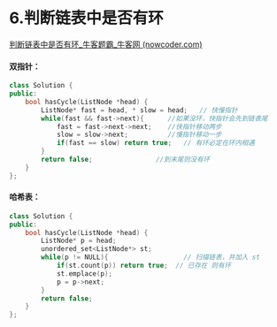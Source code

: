 # 6.判断链表中是否有环

[判断链表中是否有环_牛客题霸_牛客网 (nowcoder.com)](https://www.nowcoder.com/practice/650474f313294468a4ded3ce0f7898b9?tpId=295&tags=&title=&difficulty=0&judgeStatus=0&rp=0&sourceUrl=%2Fexam%2Foj%3Fpage%3D1%26tab%3D%E7%AE%97%E6%B3%95%E7%AF%87%26topicId%3D295)



#### 双指针：

```c++
class Solution {
public:
    bool hasCycle(ListNode *head) {
        ListNode* fast = head, * slow = head;   // 快慢指针
        while(fast && fast->next){    	//如果没环，快指针会先到链表尾
            fast = fast->next->next;  	//快指针移动两步
            slow = slow->next;        	//慢指针移动一步
            if(fast == slow) return true;   // 有环必定在环内相遇
        }
        return false;                //到末尾则没有环
    }
};
```

#### 哈希表：

```c++
class Solution {
public:
    bool hasCycle(ListNode *head) {
        ListNode* p = head;
        unordered_set<ListNode*> st;
        while(p != NULL){   				// 扫描链表，并加入 st
            if(st.count(p)) return true;  // 已存在 则有环
            st.emplace(p);
            p = p->next;
        }
        return false;
    }
};
```
